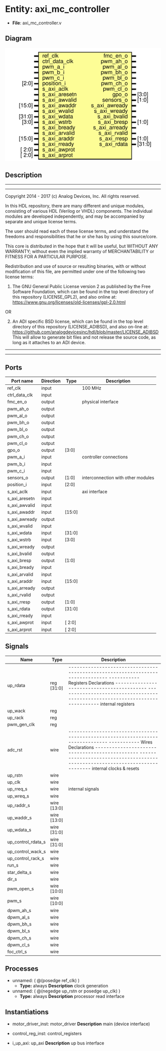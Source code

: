 # Entity: axi_mc_controller

- **File**: axi_mc_controller.v
## Diagram

![Diagram](axi_mc_controller.svg "Diagram")
## Description

 ***************************************************************************
 ***************************************************************************
 Copyright 2014 - 2017 (c) Analog Devices, Inc. All rights reserved.

 In this HDL repository, there are many different and unique modules, consisting
 of various HDL (Verilog or VHDL) components. The individual modules are
 developed independently, and may be accompanied by separate and unique license
 terms.

 The user should read each of these license terms, and understand the
 freedoms and responsibilities that he or she has by using this source/core.

 This core is distributed in the hope that it will be useful, but WITHOUT ANY
 WARRANTY; without even the implied warranty of MERCHANTABILITY or FITNESS FOR
 A PARTICULAR PURPOSE.

 Redistribution and use of source or resulting binaries, with or without modification
 of this file, are permitted under one of the following two license terms:

   1. The GNU General Public License version 2 as published by the
      Free Software Foundation, which can be found in the top level directory
      of this repository (LICENSE_GPL2), and also online at:
      <https://www.gnu.org/licenses/old-licenses/gpl-2.0.html>

 OR

   2. An ADI specific BSD license, which can be found in the top level directory
      of this repository (LICENSE_ADIBSD), and also on-line at:
      https://github.com/analogdevicesinc/hdl/blob/master/LICENSE_ADIBSD
      This will allow to generate bit files and not release the source code,
      as long as it attaches to an ADI device.

 ***************************************************************************
 ***************************************************************************

## Ports

| Port name     | Direction | Type   | Description                         |
| ------------- | --------- | ------ | ----------------------------------- |
| ref_clk       | input     |        | 100 MHz                             |
| ctrl_data_clk | input     |        |                                     |
| fmc_en_o      | output    |        |  physical interface                 |
| pwm_ah_o      | output    |        |                                     |
| pwm_al_o      | output    |        |                                     |
| pwm_bh_o      | output    |        |                                     |
| pwm_bl_o      | output    |        |                                     |
| pwm_ch_o      | output    |        |                                     |
| pwm_cl_o      | output    |        |                                     |
| gpo_o         | output    | [3:0]  |                                     |
| pwm_a_i       | input     |        |   controller connections            |
| pwm_b_i       | input     |        |                                     |
| pwm_c_i       | input     |        |                                     |
| sensors_o     | output    | [1:0]  |  interconnection with other modules |
| position_i    | input     | [2:0]  |                                     |
| s_axi_aclk    | input     |        |  axi interface                      |
| s_axi_aresetn | input     |        |                                     |
| s_axi_awvalid | input     |        |                                     |
| s_axi_awaddr  | input     | [15:0] |                                     |
| s_axi_awready | output    |        |                                     |
| s_axi_wvalid  | input     |        |                                     |
| s_axi_wdata   | input     | [31:0] |                                     |
| s_axi_wstrb   | input     | [3:0]  |                                     |
| s_axi_wready  | output    |        |                                     |
| s_axi_bvalid  | output    |        |                                     |
| s_axi_bresp   | output    | [1:0]  |                                     |
| s_axi_bready  | input     |        |                                     |
| s_axi_arvalid | input     |        |                                     |
| s_axi_araddr  | input     | [15:0] |                                     |
| s_axi_arready | output    |        |                                     |
| s_axi_rvalid  | output    |        |                                     |
| s_axi_rresp   | output    | [1:0]  |                                     |
| s_axi_rdata   | output    | [31:0] |                                     |
| s_axi_rready  | input     |        |                                     |
| s_axi_awprot  | input     | [ 2:0] |                                     |
| s_axi_arprot  | input     | [ 2:0] |                                     |
## Signals

| Name               | Type           | Description                                                                                                                                                                                                                                                             |
| ------------------ | -------------- | ----------------------------------------------------------------------------------------------------------------------------------------------------------------------------------------------------------------------------------------------------------------------- |
| up_rdata           | reg     [31:0] | ------------------------------------------------------------------------------ ----------- Registers Declarations ------------------------------------------- ------------------------------------------------------------------------------  internal registers        |
| up_wack            | reg            |                                                                                                                                                                                                                                                                         |
| up_rack            | reg            |                                                                                                                                                                                                                                                                         |
| pwm_gen_clk        | reg            |                                                                                                                                                                                                                                                                         |
| adc_rst            | wire           | ------------------------------------------------------------------------------ ----------- Wires Declarations ----------------------------------------------- ------------------------------------------------------------------------------  internal clocks & resets  |
| up_rstn            | wire           |                                                                                                                                                                                                                                                                         |
| up_clk             | wire           |                                                                                                                                                                                                                                                                         |
| up_rreq_s          | wire           |  internal signals                                                                                                                                                                                                                                                       |
| up_wreq_s          | wire           |                                                                                                                                                                                                                                                                         |
| up_raddr_s         | wire [13:0]    |                                                                                                                                                                                                                                                                         |
| up_waddr_s         | wire [13:0]    |                                                                                                                                                                                                                                                                         |
| up_wdata_s         | wire [31:0]    |                                                                                                                                                                                                                                                                         |
| up_control_rdata_s | wire [31:0]    |                                                                                                                                                                                                                                                                         |
| up_control_wack_s  | wire           |                                                                                                                                                                                                                                                                         |
| up_control_rack_s  | wire           |                                                                                                                                                                                                                                                                         |
| run_s              | wire           |                                                                                                                                                                                                                                                                         |
| star_delta_s       | wire           |                                                                                                                                                                                                                                                                         |
| dir_s              | wire           |                                                                                                                                                                                                                                                                         |
| pwm_open_s         | wire [10:0]    |                                                                                                                                                                                                                                                                         |
| pwm_s              | wire [10:0]    |                                                                                                                                                                                                                                                                         |
| dpwm_ah_s          | wire           |                                                                                                                                                                                                                                                                         |
| dpwm_al_s          | wire           |                                                                                                                                                                                                                                                                         |
| dpwm_bh_s          | wire           |                                                                                                                                                                                                                                                                         |
| dpwm_bl_s          | wire           |                                                                                                                                                                                                                                                                         |
| dpwm_ch_s          | wire           |                                                                                                                                                                                                                                                                         |
| dpwm_cl_s          | wire           |                                                                                                                                                                                                                                                                         |
| foc_ctrl_s         | wire           |                                                                                                                                                                                                                                                                         |
## Processes
- unnamed: ( @(posedge ref_clk) )
  - **Type:** always
**Description**
 clock generation 
- unnamed: ( @(negedge up_rstn or posedge up_clk) )
  - **Type:** always
**Description**
 processor read interface 
## Instantiations

- motor_driver_inst: motor_driver
**Description**
 main (device interface)

- control_reg_inst: control_registers
- i_up_axi: up_axi
**Description**
 up bus interface

